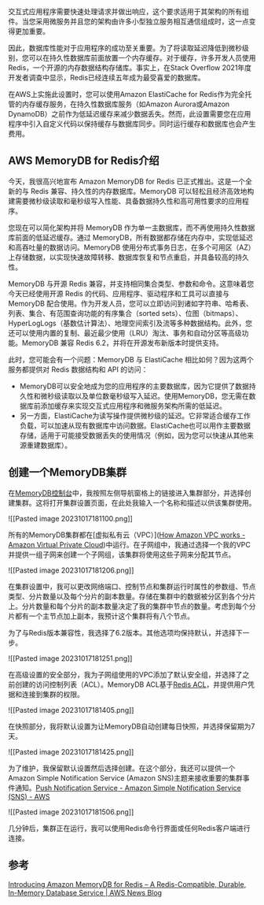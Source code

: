 

交互式应用程序需要快速处理请求并做出响应，这个要求适用于其架构的所有组件。当您采用微服务并且您的架构由许多小型独立服务相互通信组成时，这一点变得更加重要。

因此，数据库性能对于应用程序的成功至关重要。为了将读取延迟降低到微秒级别，您可以在持久性数据库前面放置一个内存缓存。对于缓存，许多开发人员使用Redis，一个开源的内存数据结构存储库。事实上，在Stack Overflow 2021年度开发者调查中显示，Redis已经连续五年成为最受喜爱的数据库。

在AWS上实施此设置时，您可以使用Amazon ElastiCache for Redis作为完全托管的内存缓存服务，在持久性数据库服务（如Amazon Aurora或Amazon DynamoDB）之前作为低延迟缓存来减少数据丢失。然而，此设置需要您在应用程序中引入自定义代码以保持缓存与数据库同步。同时运行缓存和数据库也会产生费用。

## AWS MemoryDB for Redis介绍

今天，我很高兴地宣布 Amazon MemoryDB for Redis 已正式推出。这是一个全新的与 Redis 兼容、持久性的内存数据库。MemoryDB 可以轻松且经济高效地构建需要微秒级读取和毫秒级写入性能、具备数据持久性和高可用性要求的应用程序。

您现在可以简化架构并将 MemoryDB 作为单一主数据库，而不再使用持久性数据库前面的低延迟缓存。通过 MemoryDB，所有数据都存储在内存中，实现低延迟和高吞吐量的数据访问。MemoryDB 使用分布式事务日志，在多个可用区（AZ）上存储数据，以实现快速故障转移、数据库恢复和节点重启，并具备较高的持久性。

MemoryDB 与开源 Redis 兼容，并支持相同集合类型、参数和命令。这意味着您今天已经使用开源 Redis 的代码、应用程序、驱动程序和工具可以直接与 MemoryDB 配合使用。作为开发人员，您可以立即访问到诸如字符串、哈希表、列表、集合、有范围查询功能的有序集合（sorted sets）、位图（bitmaps）、HyperLogLogs（基数估计算法）、地理空间索引及流等多种数据结构。此外，您还可以使用内置的复制、最近最少使用（LRU）淘汰、事务和自动分区等高级功能。MemoryDB 兼容 Redis 6.2，并将在开源发布新版本时提供支持。

此时，您可能会有一个问题：MemoryDB 与 ElastiCache 相比如何？因为这两个服务都提供对 Redis 数据结构和 API 的访问：

- MemoryDB可以安全地成为您的应用程序的主要数据库，因为它提供了数据持久性和微秒级读取以及单位数毫秒级写入延迟。使用MemoryDB，您无需在数据库前添加缓存来实现交互式应用程序和微服务架构所需的低延迟。
- 另一方面，ElastiCache为读写操作提供微秒级的延迟。它非常适合缓存工作负载，可以加速从现有数据库中访问数据。ElastiCache也可以用作主要数据存储，适用于可能接受数据丢失的使用情况（例如，因为您可以快速从其他来源重建数据库）。

## 创建一个MemoryDB集群

在[MemoryDB控制台](https://console.aws.amazon.com/memorydb/home)中，我按照左侧导航窗格上的链接进入集群部分，并选择创建集群。这将打开集群设置页面，在此处我输入一个名称和描述以供该集群使用。

![[Pasted image 20231017181100.png]]

所有的MemoryDB集群都在[虚拟私有云（VPC）]([How Amazon VPC works - Amazon Virtual Private Cloud](https://docs.aws.amazon.com/vpc/latest/userguide/how-it-works.html#how-it-works-subnet))中运行。在子网组中，我通过选择一个我的VPC并提供一组子网来创建一个子网组，该集群将使用这些子网来分配其节点。

![[Pasted image 20231017181206.png]]

在集群设置中，我可以更改网络端口、控制节点和集群运行时属性的参数组、节点类型、分片数量以及每个分片的副本数量。存储在集群中的数据被分区到各个分片上。分片数量和每个分片的副本数量决定了我的集群中节点的数量。考虑到每个分片都有一个主节点加上副本，我预计这个集群将有八个节点。

为了与Redis版本兼容性，我选择了6.2版本。其他选项均保持默认，并选择下一步。

![[Pasted image 20231017181251.png]]

在高级设置的安全部分，我为子网组使用的VPC添加了默认安全组，并选择了之前创建的访问控制列表（ACL）。MemoryDB ACL基于[Redis ACL](https://redis.io/topics/acl)，并提供用户凭据和连接到集群的权限。

![[Pasted image 20231017181405.png]]

在快照部分，我将默认设置为让MemoryDB自动创建每日快照，并选择保留期为7天。

![[Pasted image 20231017181425.png]]

为了维护，我保留默认设置然后选择创建。在这个部分，我还可以提供一个Amazon Simple Notification Service (Amazon SNS)主题来接收重要的集群事件通知。[Push Notification Service - Amazon Simple Notification Service (SNS) - AWS](https://aws.amazon.com/sns/)

![[Pasted image 20231017181506.png]]

几分钟后，集群正在运行，我可以使用Redis命令行界面或任何Redis客户端进行连接。


## 参考

[Introducing Amazon MemoryDB for Redis – A Redis-Compatible, Durable, In-Memory Database Service | AWS News Blog](https://aws.amazon.com/blogs/aws/introducing-amazon-memorydb-for-redis-a-redis-compatible-durable-in-memory-database-service/)

